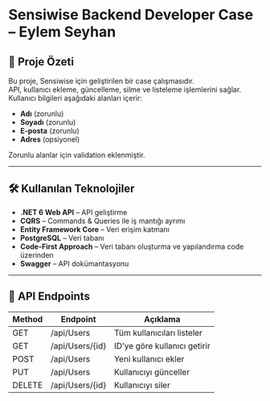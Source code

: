 # Sensiwise Backend Developer Case – Eylem Seyhan

## 📌 Proje Özeti
Bu proje, Sensiwise için geliştirilen bir case çalışmasıdır.  
API, kullanıcı ekleme, güncelleme, silme ve listeleme işlemlerini sağlar.  
Kullanıcı bilgileri aşağıdaki alanları içerir:

- **Adı** (zorunlu)  
- **Soyadı** (zorunlu)  
- **E-posta** (zorunlu)  
- **Adres** (opsiyonel)  

Zorunlu alanlar için validation eklenmiştir.

---

## 🛠️ Kullanılan Teknolojiler

- **.NET 6 Web API** – API geliştirme  
- **CQRS** – Commands & Queries ile iş mantığı ayrımı  
- **Entity Framework Core** – Veri erişim katmanı  
- **PostgreSQL** – Veri tabanı  
- **Code-First Approach** – Veri tabanı oluşturma ve yapılandırma code üzerinden  
- **Swagger** – API dokümantasyonu  

---
## 🔑 API Endpoints

| Method | Endpoint         | Açıklama                     |
|--------|-----------------|------------------------------|
| GET    | /api/Users      | Tüm kullanıcıları listeler    |
| GET    | /api/Users/{id} | ID’ye göre kullanıcı getirir |
| POST   | /api/Users      | Yeni kullanıcı ekler         |
| PUT    | /api/Users      | Kullanıcıyı günceller       |
| DELETE | /api/Users/{id} | Kullanıcıyı siler           |
